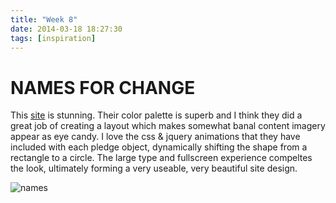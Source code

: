 ```yaml
---
title: "Week 8"
date: 2014-03-18 18:27:30 
tags: [inspiration] 
---
```




# NAMES FOR CHANGE

This [site](https://www.namesforchange.org/) is stunning.  Their color palette is superb and I think they did a great job of creating a layout which makes somewhat banal content imagery appear as eye candy.  I love the css & jquery animations that they have included with each pledge object, dynamically shifting the shape from a rectangle to a circle.  The large type and fullscreen experience compeltes the look, ultimately forming a very useable, very beautiful site design.


![names](https://48203b784325cc4e0c57-2c542d4e4276372ded880c8bce99d3eb.ssl.cf1.rackcdn.com/item-31Mb94-large.jpg)
